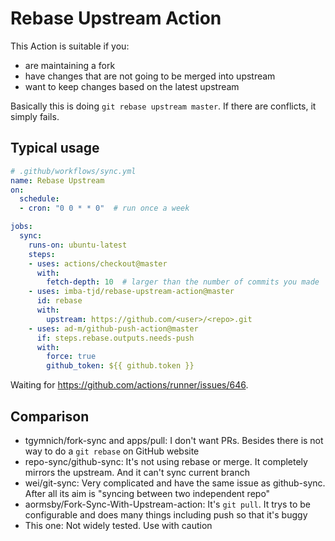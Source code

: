 # Rebase Upstream Action

This Action is suitable if you:

* are maintaining a fork
* have changes that are not going to be merged into upstream
* want to keep changes based on the latest upstream

Basically this is doing `git rebase upstream master`. If there are conflicts, it simply fails.

## Typical usage

```yml
# .github/workflows/sync.yml
name: Rebase Upstream
on:
  schedule:
  - cron: "0 0 * * 0"  # run once a week

jobs:
  sync:
    runs-on: ubuntu-latest
    steps:
    - uses: actions/checkout@master
      with:
        fetch-depth: 10  # larger than the number of commits you made
    - uses: imba-tjd/rebase-upstream-action@master
      id: rebase
      with:
        upstream: https://github.com/<user>/<repo>.git
    - uses: ad-m/github-push-action@master
      if: steps.rebase.outputs.needs-push
      with:
        force: true
        github_token: ${{ github.token }}
```

Waiting for https://github.com/actions/runner/issues/646.

## Comparison

* tgymnich/fork-sync and apps/pull: I don't want PRs. Besides there is not way to do a `git rebase` on GitHub website
* repo-sync/github-sync: It's not using rebase or merge. It completely mirrors the upstream. And it can't sync current branch
* wei/git-sync: Very complicated and have the same issue as github-sync. After all its aim is "syncing between two independent repo"
* aormsby/Fork-Sync-With-Upstream-action: It's `git pull`. It trys to be configurable and does many things including push so that it's buggy
* This one: Not widely tested. Use with caution
